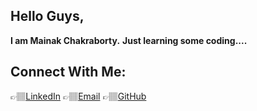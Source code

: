 ## Hello Guys,
**I am Mainak Chakraborty.**
**Just learning some coding....**

## Connect With Me:
👉🏽[LinkedIn](https://www.linkedin.com/in/mainakchakraborty1999/)
  👉🏽[Email](itsmine7879@gmail.com)
  👉🏽[GitHub](https://github.com/MainakChakraborty-B747)
